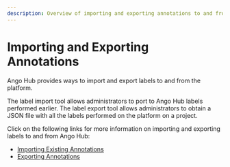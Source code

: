 ```yaml
---
description: Overview of importing and exporting annotations to and from Ango Hub.
---
```


# Importing and Exporting Annotations

Ango Hub provides ways to import and export labels to and from the platform.

The label import tool allows administrators to port to Ango Hub labels performed earlier. The label export tool allows administrators to obtain a JSON file with all the labels performed on the platform on a project.&#x20;

Click on the following links for more information on importing and exporting labels to and from Ango Hub:

* [Importing Existing Annotations](importing-annotations/)
* [Exporting Annotations](exporting-annotations.md)
